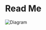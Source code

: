 # Read Me

![Diagram](http://www.plantuml.com/plantuml/proxy?src=https://github.com/dmartzol/api-template/blob/main/uml-diagram.puml)
